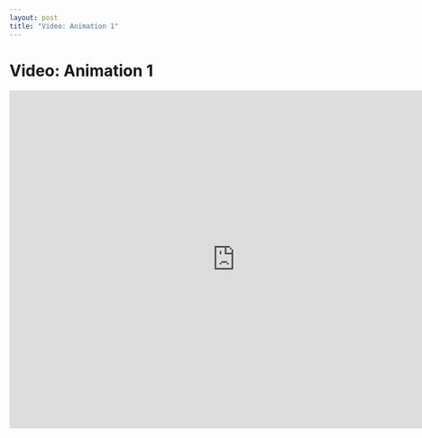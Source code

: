 ```yaml
---
layout: post
title: "Video: Animation 1"
---
```


# Video: Animation 1


<div style="text-align: center">
<iframe src="http://player.vimeo.com/video/57962198?title=0&amp;byline=0&amp;portrait=0&amp;color=ffffff" width="800" height="600" frameborder="0" webkitAllowFullScreen mozallowfullscreen allowFullScreen></iframe>
</div>
